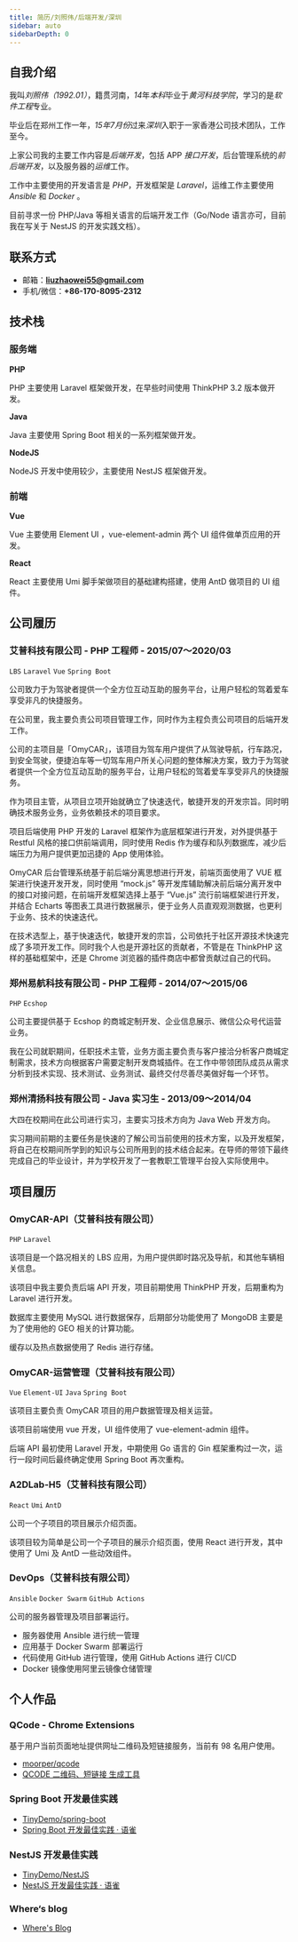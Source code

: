 ```yaml
---
title: 简历/刘照伟/后端开发/深圳
sidebar: auto
sidebarDepth: 0
---
```


## 自我介绍

我叫*刘照伟（1992.01）*，籍贯河南，*14*年*本科*毕业于*黄河科技学院*，学习的是*软件工程*专业。  

毕业后在郑州工作一年，*15年7月份*过来*深圳*入职于一家香港公司技术团队，工作至今。  

上家公司我的主要工作内容是*后端开发*，包括 APP *接口开发*，后台管理系统的*前后端开发*，以及服务器的*运维*工作。  

工作中主要使用的开发语言是 *PHP*，开发框架是 *Laravel*，运维工作主要使用 *Ansible* 和 *Docker* 。

目前寻求一份 PHP/Java 等相关语言的后端开发工作（Go/Node 语言亦可，目前我在写关于 NestJS 的开发实践文档）。

## 联系方式

- 邮箱：**liuzhaowei55@gmail.com**
- 手机/微信：**+86-170-8095-2312**

## 技术栈

### 服务端

**PHP**

PHP 主要使用 Laravel 框架做开发，在早些时间使用 ThinkPHP 3.2 版本做开发。

**Java**

Java 主要使用 Spring Boot 相关的一系列框架做开发。

**NodeJS**

NodeJS 开发中使用较少，主要使用 NestJS 框架做开发。

### 前端

**Vue**

Vue 主要使用 Element UI ，vue-element-admin 两个 UI 组件做单页应用的开发。

**React**

React 主要使用 Umi 脚手架做项目的基础建构搭建，使用 AntD 做项目的 UI 组件。

## 公司履历

### 艾普科技有限公司 - PHP 工程师 - 2015/07～2020/03

`LBS` `Laravel` `Vue` `Spring Boot`

公司致力于为驾驶者提供一个全方位互动互助的服务平台，让用户轻松的驾着爱车享受非凡的快捷服务。

在公司里，我主要负责公司项目管理工作，同时作为主程负责公司项目的后端开发工作。

公司的主项目是「OmyCAR」，该项目为驾车用户提供了从驾驶导航，行车路况，到安全驾驶，便捷泊车等一切驾车用户所关心问题的整体解决方案，致力于为驾驶者提供一个全方位互动互助的服务平台，让用户轻松的驾着爱车享受非凡的快捷服务。

作为项目主管，从项目立项开始就确立了快速迭代，敏捷开发的开发宗旨。同时明确技术服务业务，业务依赖技术的项目要求。

项目后端使用 PHP 开发的 Laravel 框架作为底层框架进行开发，对外提供基于 Restful 风格的接口供前端调用，同时使用 Redis 作为缓存和队列数据库，减少后端压力为用户提供更加迅捷的 App 使用体验。

OmyCAR 后台管理系统基于前后端分离思想进行开发，前端页面使用了 VUE 框架进行快速开发开发，同时使用 “mock.js” 等开发库辅助解决前后端分离开发中的接口对接问题，在前端开发框架选择上基于 “Vue.js” 流行前端框架进行开发，并结合 Echarts 等图表工具进行数据展示，便于业务人员直观观测数据，也更利于业务、技术的快速迭代。

在技术选型上，基于快速迭代，敏捷开发的宗旨，公司依托于社区开源技术快速完成了多项开发工作。同时我个人也是开源社区的贡献者，不管是在 ThinkPHP 这样的基础框架中，还是 Chrome 浏览器的插件商店中都曾贡献过自己的代码。

### 郑州易航科技有限公司 - PHP 工程师 - 2014/07～2015/06

`PHP` `Ecshop`

公司主要提供基于 Ecshop 的商城定制开发、企业信息展示、微信公众号代运营业务。

我在公司就职期间，任职技术主管，业务方面主要负责与客户接洽分析客户商城定制需求，技术方向根据客户需要定制开发商城插件。在工作中带领团队成员从需求分析到技术实现、技术测试、业务测试、最终交付尽善尽美做好每一个环节。

### 郑州清扬科技有限公司 - Java 实习生 - 2013/09～2014/04

大四在校期间在此公司进行实习，主要实习技术方向为 Java Web 开发方向。

实习期间前期的主要任务是快速的了解公司当前使用的技术方案，以及开发框架，将自己在校期间所学到的知识与公司所用到的技术结合起来。在导师的带领下最终完成自己的毕业设计，并为学校开发了一套教职工管理平台投入实际使用中。

## 项目履历

### OmyCAR-API（艾普科技有限公司）

`PHP` `Laravel`

该项目是一个路况相关的 LBS 应用，为用户提供即时路况及导航，和其他车辆相关信息。

该项目中我主要负责后端 API 开发，项目前期使用 ThinkPHP 开发，后期重构为 Laravel 进行开发。

数据库主要使用 MySQL 进行数据保存，后期部分功能使用了 MongoDB 主要是为了使用他的 GEO 相关的计算功能。

缓存以及热点数据使用了 Redis 进行存储。

### OmyCAR-运营管理（艾普科技有限公司）

`Vue` `Element-UI` `Java` `Spring Boot`

该项目主要负责 OmyCAR 项目的用户数据管理及相关运营。

该项目前端使用 vue 开发，UI 组件使用了 vue-element-admin 组件。

后端 API 最初使用 Laravel 开发，中期使用 Go 语言的 Gin 框架重构过一次，运行一段时间后最终确定使用 Spring Boot 再次重构。

### A2DLab-H5（艾普科技有限公司）

`React` `Umi` `AntD` 

公司一个子项目的项目展示介绍页面。

该项目较为简单是公司一个子项目的展示介绍页面，使用 React 进行开发，其中使用了 Umi 及 AntD 一些动效组件。

### DevOps（艾普科技有限公司）

`Ansible` `Docker Swarm` `GitHub Actions` 

公司的服务器管理及项目部署运行。

- 服务器使用 Ansible 进行统一管理
- 应用基于 Docker Swarm 部署运行
- 代码使用 GitHub 进行管理，使用 GitHub Actions 进行 CI/CD
- Docker 镜像使用阿里云镜像仓储管理

## 个人作品

### QCode - Chrome Extensions

基于用户当前页面地址提供网址二维码及短链接服务，当前有 98 名用户使用。

* [moorper/qcode](https://github.com/moorper/qcode)
* [QCODE 二维码、短链接 生成工具](https://chrome.google.com/webstore/detail/qcode-%E4%BA%8C%E7%BB%B4%E7%A0%81%E3%80%81%E7%9F%AD%E9%93%BE%E6%8E%A5-%E7%94%9F%E6%88%90%E5%B7%A5%E5%85%B7/aefjmcpolambjjegdnmpcblmldcoebdm/related?utm_source=InfinityNewtab)

### Spring Boot 开发最佳实践

* [TinyDemo/spring-boot](https://github.com/TinyDemo/spring-boot)
* [Spring Boot 开发最佳实践 · 语雀](https://www.yuque.com/where/hid91q)

### NestJS 开发最佳实践
* [TinyDemo/NestJS](https://github.com/TinyDemo/NestJS)
* [NestJS 开发最佳实践 · 语雀](https://www.yuque.com/where/fg10rn)

### Where‘s blog

* [Where's Blog](https://moorper.com/)